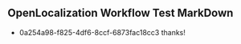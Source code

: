 ## OpenLocalization Workflow Test MarkDown
* 0a254a98-f825-4df6-8ccf-6873fac18cc3 thanks!

<!--HONumber=Aug16_HO4-->


